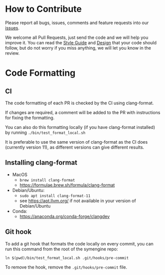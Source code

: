 # How to Contribute

Please report all bugs, issues, comments and feature requests into our
[issues](https://github.com/sympy/symengine/issues).

We welcome all Pull Requests, just send the code and we will help you improve
it. You can read the [Style Guide](doc/style_guide.md) and
[Design](doc/design.md) that your code should follow, but do not worry if you
miss anything, we will let you know in the review.

# Code Formatting

## CI

The code formatting of each PR is checked by the CI using clang-format.

If changes are required, a comment will be added to the PR with instructions for fixing the formatting.

You can also do this formatting locally (if you have clang-format installed) by running `./bin/test_format_local.sh`

It is preferable to use the same version of clang-format as the CI does (currently version 11), as different versions can give different results.

## Installing clang-format

- MacOS
  - `brew install clang-format`
  - https://formulae.brew.sh/formula/clang-format
- Debian/Ubuntu:
  - `sudo apt install clang-format-11`
  - see https://apt.llvm.org/ if not available in your version of Debian/Ubuntu
- Conda:
  - https://anaconda.org/conda-forge/clangdev

## Git hook

To add a git hook that formats the code locally on every commit, you can run this command from the root of the symengine repo:

```
ln $(pwd)/bin/test_format_local.sh .git/hooks/pre-commit
```

To remove the hook, remove the `.git/hooks/pre-commit` file.
